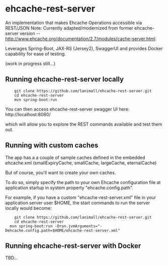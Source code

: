 # ehcache-rest-server

An implementation that makes Ehcache Operations accessible via REST/JSON
Note: Currently adapted/modernized from former ehcache-server version -- http://www.ehcache.org/documentation/2.7/modules/cache-server.html.

Leverages Spring-Boot, JAX-RS (Jersey2), SwaggerUI and provides Docker capability for ease of testing.

(work in progress still...)

## Running ehcache-rest-server locally
```
	git clone https://github.com/lanimall/ehcache-rest-server.git
	cd ehcache-rest-server
	mvn spring-boot:run
```

You can then access ehcache-rest-server swagger UI here: 
http://localhost:8080/

which will allow you to explore the REST commands available and test them out.

## Running with custom caches

The app has a a couple of sample caches defined in the embedded ehcache.xml (smallExpiryCache, smallCache, largeCache, eternalCache)

But of course, you'll want to create your own caches.

To do so, simply specify the path to your own Ehcache configuration file at application startup in system property "ehcache.config.path".

For example, if you have a custom "ehcache-rest-server.xml" file in your application server user $HOME, the start commands to run the server locally would become:

```
	git clone https://github.com/lanimall/ehcache-rest-server.git
	cd ehcache-rest-server
  mvn spring-boot:run -Drun.jvmArguments="-Dehcache.config.path=$HOME/ehcache-rest-server.xml"
```

## Running ehcache-rest-server with Docker

TBD...